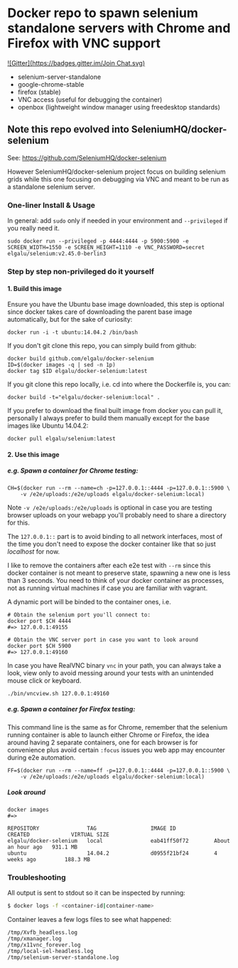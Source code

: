 # Docker repo to spawn selenium standalone servers with Chrome and Firefox with VNC support
[![Gitter](https://badges.gitter.im/Join Chat.svg)](https://gitter.im/elgalu/docker-selenium?utm_source=badge&utm_medium=badge&utm_campaign=pr-badge&utm_content=badge)

* selenium-server-standalone
* google-chrome-stable
* firefox (stable)
* VNC access (useful for debugging the container)
* openbox (lightweight window manager using freedesktop standards)

## Note this repo evolved into SeleniumHQ/docker-selenium
See: https://github.com/SeleniumHQ/docker-selenium

However SeleniumHQ/docker-selenium project focus on building selenium grids while this one focusing on debugging via VNC and meant to be run as a standalone selenium server.

### One-liner Install & Usage

In general: add `sudo` only if needed in your environment and `--privileged` if you really need it.

    sudo docker run --privileged -p 4444:4444 -p 5900:5900 -e SCREEN_WIDTH=1550 -e SCREEN_HEIGHT=1110 -e VNC_PASSWORD=secret elgalu/selenium:v2.45.0-berlin3

### Step by step non-privileged do it yourself

#### 1. Build this image

Ensure you have the Ubuntu base image downloaded, this step is optional since docker takes care of downloading the parent base image automatically, but for the sake of curiosity:

    docker run -i -t ubuntu:14.04.2 /bin/bash

If you don't git clone this repo, you can simply build from github:

    docker build github.com/elgalu/docker-selenium
    ID=$(docker images -q | sed -n 1p)
    docker tag $ID elgalu/docker-selenium:latest

If you git clone this repo locally, i.e. cd into where the Dockerfile is, you can:

    docker build -t="elgalu/docker-selenium:local" .

If you prefer to download the final built image from docker you can pull it, personally I always prefer to build them manually except for the base images like Ubuntu 14.04.2:

    docker pull elgalu/selenium:latest

#### 2. Use this image

##### e.g. Spawn a container for Chrome testing:

    CH=$(docker run --rm --name=ch -p=127.0.0.1::4444 -p=127.0.0.1::5900 \
        -v /e2e/uploads:/e2e/uploads elgalu/docker-selenium:local)

Note `-v /e2e/uploads:/e2e/uploads` is optional in case you are testing browser uploads on your webapp you'll probably need to share a directory for this.

The `127.0.0.1::` part is to avoid binding to all network interfaces, most of the time you don't need to expose the docker container like that so just *localhost* for now.

I like to remove the containers after each e2e test with `--rm` since this docker container is not meant to preserve state, spawning a new one is less than 3 seconds. You need to think of your docker container as processes, not as running virtual machines if case you are familiar with vagrant.

A dynamic port will be binded to the container ones, i.e.

    # Obtain the selenium port you'll connect to:
    docker port $CH 4444
    #=> 127.0.0.1:49155

    # Obtain the VNC server port in case you want to look around
    docker port $CH 5900
    #=> 127.0.0.1:49160

In case you have RealVNC binary `vnc` in your path, you can always take a look, view only to avoid messing around your tests with an unintended mouse click or keyboard.

    ./bin/vncview.sh 127.0.0.1:49160

##### e.g. Spawn a container for Firefox testing:

This command line is the same as for Chrome, remember that the selenium running container is able to launch either Chrome or Firefox, the idea around having 2 separate containers, one for each browser is for convenience plus avoid certain `:focus` issues you web app may encounter during e2e automation.

    FF=$(docker run --rm --name=ff -p=127.0.0.1::4444 -p=127.0.0.1::5900 \
        -v /e2e/uploads:/e2e/uploads elgalu/docker-selenium:local)

##### Look around

    docker images
    #=>

    REPOSITORY               TAG                 IMAGE ID            CREATED             VIRTUAL SIZE
    elgalu/docker-selenium   local               eab41ff50f72        About an hour ago   931.1 MB
    ubuntu                   14.04.2             d0955f21bf24        4 weeks ago         188.3 MB

### Troubleshooting

All output is sent to stdout so it can be inspected by running:

``` bash
$ docker logs -f <container-id|container-name>
```

Container leaves a few logs files to see what happened:

    /tmp/Xvfb_headless.log
    /tmp/xmanager.log
    /tmp/x11vnc_forever.log
    /tmp/local-sel-headless.log
    /tmp/selenium-server-standalone.log
